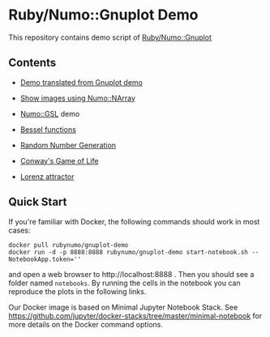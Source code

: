 # Ruby/Numo::Gnuplot Demo

This repository contains demo script of
[Ruby/Numo::Gnuplot](https://github.com/ruby-numo/gnuplot)

## Contents

* [Demo translated from Gnuplot demo](gnuplot)
 * [Show images using Numo::NArray](misc/image)

* [Numo::GSL](https://github.com/ruby-numo/gsl) demo
 * [Bessel functions](gsl/bessel)
 * [Random Number Generation](gsl/rng)

* [Conway's Game of Life](misc/lifegame)
* [Lorenz attractor](misc/lorenz)

## Quick Start
If you're familiar with Docker, the following commands should work in most cases:

```
docker pull rubynumo/gnuplot-demo
docker run -d -p 8888:8888 rubynumo/gnuplot-demo start-notebook.sh --NotebookApp.token=''
```

and open a web browser to http://localhost:8888 . Then you should see a folder named `notebooks`.
By running the cells in the notebook you can reproduce the plots in the following links.

Our Docker image is based on Minimal Jupyter Notebook Stack.
See https://github.com/jupyter/docker-stacks/tree/master/minimal-notebook for more details on the Docker command options.
